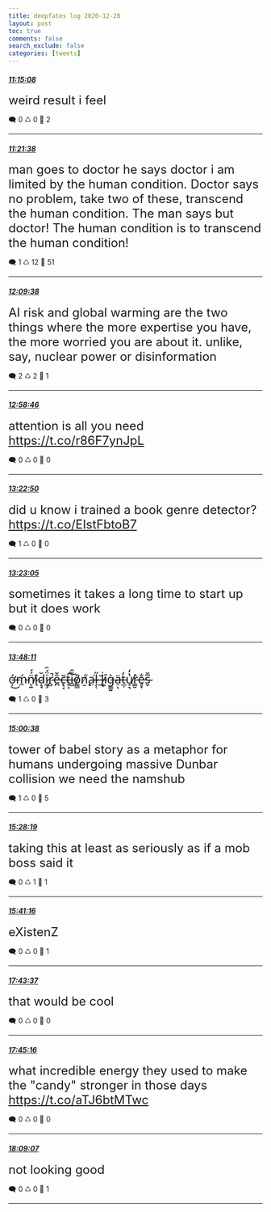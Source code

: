 ```yaml
---
title: deepfates log 2020-12-28
layout: post
toc: true
comments: false
search_exclude: false
categories: [tweets]
---
```



#### <a href = "https://twitter.com/deepfates/status/1343621519767834624">*11:15:08*</a>

<font size="5">weird result i feel</font>



🗨️ 0 ♺ 0 🤍  2   

---
    
#### <a href = "https://twitter.com/deepfates/status/1343623157207351296">*11:21:38*</a>

<font size="5">man goes to doctor he says doctor i am limited by the human condition.   Doctor says no problem, take two of these, transcend the human condition.   The man says but doctor! The human condition is to transcend the human condition!</font>



🗨️ 1 ♺ 12 🤍  51   

---
    
#### <a href = "https://twitter.com/deepfates/status/1343635236479856640">*12:09:38*</a>

<font size="5">AI risk and global warming are the two things where the more expertise you have, the more worried you are about it. unlike, say, nuclear power or disinformation</font>



🗨️ 2 ♺ 2 🤍  1   

---
    
#### <a href = "https://twitter.com/deepfates/status/1343647601925746692">*12:58:46*</a>

<font size="5">attention is all you need  https://t.co/r86F7ynJpL</font>



🗨️ 0 ♺ 0 🤍  0   

---
    
#### <a href = "https://twitter.com/deepfates/status/1343653659339583490">*13:22:50*</a>

<font size="5">did u know i trained a book genre detector?   https://t.co/EIstFbtoB7</font>



🗨️ 1 ♺ 0 🤍  0   

---
    
#### <a href = "https://twitter.com/deepfates/status/1343653722132533248">*13:23:05*</a>

<font size="5">sometimes it takes a long time to start up but it does work</font>



🗨️ 0 ♺ 0 🤍  0   

---
    
#### <a href = "https://twitter.com/deepfates/status/1343660035877068800">*13:48:11*</a>

<font size="5">ớ̶̩͜ḿ̵̼n̸̖͍̈́́ï̷̘d̷̝̘̆ḭ̷̧̈́̑r̴̻̚ȇ̶̪̆c̶̢͔̃t̷̛̙͕͠i̶̻̎̑ȏ̸̰̳ṉ̸̨́a̶̤͘l̴̗̜̋ ̶̲̆l̶̢̇ī̷͕g̶̳͍͛ä̶̠ͅt̶̲̣̒u̸̘͉̔̒r̵͇̮̀e̵̥̞̐s̴̬̅̆</font>



🗨️ 1 ♺ 0 🤍  3   

---
    
#### <a href = "https://twitter.com/deepfates/status/1343678271741943813">*15:00:38*</a>

<font size="5">tower of babel story as a metaphor for humans undergoing massive Dunbar collision  we need the namshub</font>



🗨️ 1 ♺ 0 🤍  5   

---
    
#### <a href = "https://twitter.com/deepfates/status/1343685236069044224">*15:28:19*</a>

<font size="5">taking this at least as seriously as if a mob boss said it</font>



🗨️ 0 ♺ 1 🤍  1   

---
    
#### <a href = "https://twitter.com/deepfates/status/1343688497304129538">*15:41:16*</a>

<font size="5">eXistenZ</font>



🗨️ 0 ♺ 0 🤍  1   

---
    
#### <a href = "https://twitter.com/deepfates/status/1343719286284566528">*17:43:37*</a>

<font size="5">that would be cool</font>



🗨️ 0 ♺ 0 🤍  0   

---
    
#### <a href = "https://twitter.com/deepfates/status/1343719700950175744">*17:45:16*</a>

<font size="5">what incredible energy  they used to make the "candy" stronger in those days    https://t.co/aTJ6btMTwc</font>



🗨️ 0 ♺ 0 🤍  0   

---
    
#### <a href = "https://twitter.com/deepfates/status/1343725702378446850">*18:09:07*</a>

<font size="5">not looking good</font>



🗨️ 0 ♺ 0 🤍  1   

---
    
            

